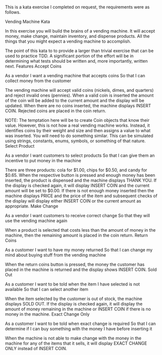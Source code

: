 This is a kata exercise I completed on request, the requirements were as follows.

  Vending Machine Kata

  In this exercise you will build the brains of a vending machine. It will accept money, make change, maintain inventory, and dispense products. All the things that you might expect a vending machine to accomplish.

  The point of this kata to to provide a larger than trivial exercise that can be used to practice TDD. A significant portion of the effort will be in determining what tests should be written and, more importantly, written next.
  Features
  Accept Coins

  As a vendor
  I want a vending machine that accepts coins
  So that I can collect money from the customer

  The vending machine will accept valid coins (nickels, dimes, and quarters) and reject invalid ones (pennies). When a valid coin is inserted the amount of the coin will be added to the current amount and the display will be updated. When there are no coins inserted, the machine displays INSERT COIN. Rejected coins are placed in the coin return.

  NOTE: The temptation here will be to create Coin objects that know their value. However, this is not how a real vending machine works. Instead, it identifies coins by their weight and size and then assigns a value to what was inserted. You will need to do something similar. This can be simulated using strings, constants, enums, symbols, or something of that nature.
  Select Product

  As a vendor
  I want customers to select products
  So that I can give them an incentive to put money in the machine

  There are three products: cola for $1.00, chips for $0.50, and candy for $0.65. When the respective button is pressed and enough money has been inserted, the product is dispensed and the machine displays THANK YOU. If the display is checked again, it will display INSERT COIN and the current amount will be set to $0.00. If there is not enough money inserted then the machine displays PRICE and the price of the item and subsequent checks of the display will display either INSERT COIN or the current amount as appropriate.
  Make Change

  As a vendor
  I want customers to receive correct change
  So that they will use the vending machine again

  When a product is selected that costs less than the amount of money in the machine, then the remaining amount is placed in the coin return.
  Return Coins

  As a customer
  I want to have my money returned
  So that I can change my mind about buying stuff from the vending machine

  When the return coins button is pressed, the money the customer has placed in the machine is returned and the display shows INSERT COIN.
  Sold Out

  As a customer
  I want to be told when the item I have selected is not available
  So that I can select another item

  When the item selected by the customer is out of stock, the machine displays SOLD OUT. If the display is checked again, it will display the amount of money remaining in the machine or INSERT COIN if there is no money in the machine.
  Exact Change Only

  As a customer
  I want to be told when exact change is required
  So that I can determine if I can buy something with the money I have before inserting it

  When the machine is not able to make change with the money in the machine for any of the items that it sells, it will display EXACT CHANGE ONLY instead of INSERT COIN.
